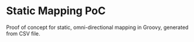 Static Mapping PoC
==================

Proof of concept for static, omni-directional mapping in Groovy, generated from CSV file.
